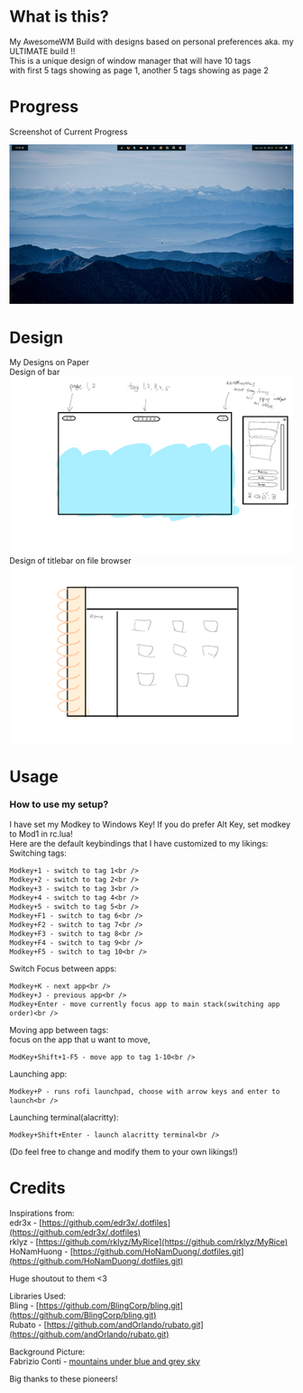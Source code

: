 # What is this?

My AwesomeWM Build with designs based on personal preferences aka. my ULTIMATE build !! <br/>
This is a unique design of window manager that will have 10 tags <br/>
with first 5 tags showing as page 1, another 5 tags showing as page 2

# Progress

Screenshot of Current Progress

![Current Progress](./.github/demo.gif)

# Design

My Designs on Paper <br/>
Design of bar
![Design of bar](./.github/design.png)
Design of titlebar on file browser
![Design of titlebar](./.github/booklet.png)

# Usage

### How to use my setup?<br />

I have set my Modkey to Windows Key! If you do prefer Alt Key, set modkey to Mod1 in rc.lua!<br />
Here are the default keybindings that I have customized to my likings:<br />
Switching tags:<br />

```
Modkey+1 - switch to tag 1<br />
Modkey+2 - switch to tag 2<br />
Modkey+3 - switch to tag 3<br />
Modkey+4 - switch to tag 4<br />
Modkey+5 - switch to tag 5<br />
Modkey+F1 - switch to tag 6<br />
Modkey+F2 - switch to tag 7<br />
Modkey+F3 - switch to tag 8<br />
Modkey+F4 - switch to tag 9<br />
Modkey+F5 - switch to tag 10<br />
```

Switch Focus between apps:<br />

```
Modkey+K - next app<br />
Modkey+J - previous app<br />
Modkey+Enter - move currently focus app to main stack(switching app order)<br />
```

Moving app between tags:<br />
focus on the app that u want to move,<br />

```
ModKey+Shift+1-F5 - move app to tag 1-10<br />
```

Launching app:<br />

```
Modkey+P - runs rofi launchpad, choose with arrow keys and enter to launch<br />
```

Launching terminal(alacritty):<br />

```
Modkey+Shift+Enter - launch alacritty terminal<br />
```

(Do feel free to change and modify them to your own likings!)

# Credits

Inspirations from: <br/>
edr3x - [https://github.com/edr3x/.dotfiles](https://github.com/edr3x/.dotfiles) <br/>
rklyz - [https://github.com/rklyz/MyRice](https://github.com/rklyz/MyRice) <br/>
HoNamHuong - [https://github.com/HoNamDuong/.dotfiles.git](https://github.com/HoNamDuong/.dotfiles.git)

Huge shoutout to them <3

Libraries Used: <br/>
Bling - [https://github.com/BlingCorp/bling.git](https://github.com/BlingCorp/bling.git) <br/>
Rubato - [https://github.com/andOrlando/rubato.git](https://github.com/andOrlando/rubato.git) <br/>

Background Picture: <br/>
Fabrizio Conti - [mountains under blue and grey sky](https://unsplash.com/photos/_6LZtmrss08) <br/>

Big thanks to these pioneers!
